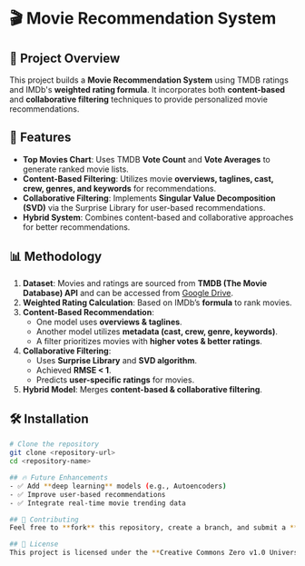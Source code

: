 # 🎬 Movie Recommendation System

## 📌 Project Overview
This project builds a **Movie Recommendation System** using TMDB ratings and IMDb's **weighted rating formula**. It incorporates both **content-based** and **collaborative filtering** techniques to provide personalized movie recommendations.

## 🚀 Features
- **Top Movies Chart**: Uses TMDB **Vote Count** and **Vote Averages** to generate ranked movie lists.
- **Content-Based Filtering**: Utilizes movie **overviews, taglines, cast, crew, genres, and keywords** for recommendations.
- **Collaborative Filtering**: Implements **Singular Value Decomposition (SVD)** via the Surprise Library for user-based recommendations.
- **Hybrid System**: Combines content-based and collaborative approaches for better recommendations.

## 📊 Methodology
1. **Dataset**: Movies and ratings are sourced from **TMDB (The Movie Database) API** and can be accessed from [Google Drive](https://drive.google.com/drive/folders/1kiVq_QiNg15m8MyhSVqlhPtoo3Ph8HcU).
2. **Weighted Rating Calculation**: Based on IMDb’s **formula** to rank movies.
3. **Content-Based Recommendation**:
   - One model uses **overviews & taglines**.
   - Another model utilizes **metadata (cast, crew, genre, keywords)**.
   - A filter prioritizes movies with **higher votes & better ratings**.
4. **Collaborative Filtering**:
   - Uses **Surprise Library** and **SVD algorithm**.
   - Achieved **RMSE < 1**.
   - Predicts **user-specific ratings** for movies.
5. **Hybrid Model**: Merges **content-based & collaborative filtering**.

## 🛠️ Installation
```bash
# Clone the repository
git clone <repository-url>
cd <repository-name>

## 🔥 Future Enhancements
- ✅ Add **deep learning** models (e.g., Autoencoders)
- ✅ Improve user-based recommendations
- ✅ Integrate real-time movie trending data

## 🤝 Contributing
Feel free to **fork** this repository, create a branch, and submit a **pull request**!

## 📜 License
This project is licensed under the **Creative Commons Zero v1.0 Universal**.
